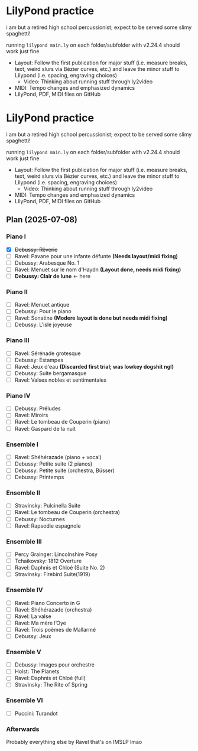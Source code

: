 # LilyPond practice

i am but a retired high school percussionist; expect to be served some slimy spaghetti!

running `lilypond main.ly` on each folder/subfolder with v2.24.4 should work just fine

- Layout: Follow the first publication for major stuff (i.e. measure breaks, text, weird slurs via Bézier curves, etc.) and leave the minor stuff to Lilypond (i.e. spacing, engraving choices)
	- Video: Thinking about running stuff through ly2video
- MIDI: Tempo changes and emphasized dynamics
- LilyPond, PDF, MIDI files on GitHub

# LilyPond practice

i am but a retired high school percussionist; expect to be served some slimy spaghetti!

running `lilypond main.ly` on each folder/subfolder with v2.24.4 should work just fine

- Layout: Follow the first publication for major stuff (i.e. measure breaks, text, weird slurs via Bézier curves, etc.) and leave the minor stuff to Lilypond (i.e. spacing, engraving choices)
	- Video: Thinking about running stuff through ly2video
- MIDI: Tempo changes and emphasized dynamics
- LilyPond, PDF, MIDI files on GitHub

## Plan (2025-07-08)

### Piano I

- [x] ~~Debussy: Rêverie~~
- [ ] Ravel: Pavane pour une infante défunte **(Needs layout/midi fixing)**
- [ ] Debussy: Arabesque No. 1
- [ ] Ravel: Menuet sur le nom d'Haydn **(Layout done, needs midi fixing)**
- [ ] **Debussy: Clair de lune** ← here

### Piano II

- [ ] Ravel: Menuet antique
- [ ] Debussy: Pour le piano
- [ ] Ravel: Sonatine **(Modere layout is done but needs midi fixing)**
- [ ] Debussy: L'isle joyeuse

### Piano III

- [ ] Ravel: Sérénade grotesque
- [ ] Debussy: Estampes
- [ ] Ravel: Jeux d'eau **(Discarded first trial; was lowkey dogshit ngl)**
- [ ] Debussy: Suite bergamasque
- [ ] Ravel: Valses nobles et sentimentales

### Piano IV

- [ ] Debussy: Préludes
- [ ] Ravel: Miroirs
- [ ] Ravel: Le tombeau de Couperin (piano)
- [ ] Ravel: Gaspard de la nuit

### Ensemble I

- [ ] Ravel: Shéhérazade (piano + vocal)
- [ ] Debussy: Petite suite (2 pianos)
- [ ] Debussy: Petite suite (orchestra, Büsser)
- [ ] Debussy: Printemps

### Ensemble II

- [ ] Stravinsky: Pulcinella Suite
- [ ] Ravel: Le tombeau de Couperin (orchestra)
- [ ] Debussy: Nocturnes
- [ ] Ravel: Rapsodie espagnole

### Ensemble III

- [ ] Percy Grainger: Lincolnshire Posy
- [ ] Tchaikovsky: 1812 Overture
- [ ] Ravel: Daphnis et Chloé (Suite No. 2)
- [ ] Stravinsky: Firebird Suite(1919)

### Ensemble IV

- [ ] Ravel: Piano Concerto in G
- [ ] Ravel: Shéhérazade (orchestra)
- [ ] Ravel: La valse
- [ ] Ravel: Ma mère l’Oye
- [ ] Ravel: Trois poèmes de Mallarmé
- [ ] Debussy: Jeux

### Ensemble V

- [ ] Debussy: Images pour orchestre
- [ ] Holst: The Planets
- [ ] Ravel: Daphnis et Chloé (full)
- [ ] Stravinsky: The Rite of Spring

### Ensemble VI

- [ ] Puccini: Turandot

### Afterwards

Probably everything else by Ravel that's on IMSLP lmao
